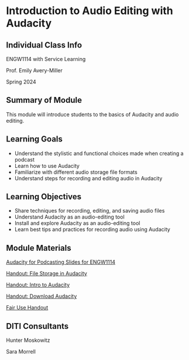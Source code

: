 <h1>Introduction to Audio Editing with Audacity</h1>
<h2>Individual Class Info</h2>

ENGW1114 with Service Learning

Prof. Emily Avery-Miller 

Spring 2024

<h2>Summary of Module</h2>

This module will introduce students to the basics of Audacity and audio editing.

<h2>Learning Goals</h2>

* Understand the stylistic and functional choices made when creating a podcast
* Learn how to use Audacity
* Familiarize with different audio storage file formats
* Understand steps for recording and editing audio in Audacity

<h2>Learning Objectives</h2>

* Share techniques for recording, editing, and saving audio files  
* Understand Audacity as an audio-editing tool
* Install and explore Audacity as an audio-editing tool
* Learn best tips and practices for recording audio using Audacity 

<h2>Module Materials</h2>


[Audacity for Podcasting Slides for ENGW1114](https://github.com/NULabNortheastern/digitalassignmentshowcase/blob/main/audio-editing_podcasting/sp24-avery_miller-engw1114-audacity/Service%20Learning%20ENGW%201114%20Emily-Miller-AudacitySlides.pdf)

[Handout: File Storage in Audacity]()

[Handout: Intro to Audacity](https://github.com/NULabNortheastern/digitalassignmentshowcase/blob/main/audio-editing_podcasting/fa23-avery_miller-engw1111-audacity/handout-intro_to_audacity.pdf)

[Handout: Download Audacity](https://github.com/NULabNortheastern/digitalassignmentshowcase/blob/main/audio-editing_podcasting/fa23-avery_miller-engw1111-audacity/handout-install_audacity.pdf)

[Fair Use Handout](https://github.com/NULabNortheastern/digitalassignmentshowcase/blob/main/audio-editing_podcasting/fa23-avery_miller-engw1111-audacity/Copyright-fair-use-handout.pdf)

<h2>DITI Consultants</h2>

Hunter Moskowitz

Sara Morrell




